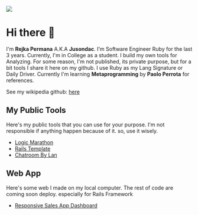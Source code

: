 
![](https://user-images.githubusercontent.com/30251013/163549072-3b507467-0549-43b4-91ac-5c4352b2c30e.png) 

# Hi there 👋

I'm **Rejka Permana** A.K.A **Jusondac**. I'm Software Engineer Ruby for the last 3 years. Currently, I'm in College as a student. 
I build my own tools for Analyzing. For some reason, I'm not published, its private purpose, but for a bit tools I share it here on my github.
I use Ruby as my Lang Signature or Daily Driver. Currently I'm learning **Metaprogramming** by **Paolo Perrota** for references.

See my wikipedia github: [here](https://github.com/jusondac/jusondac/wiki)

## My Public Tools

Here's my public tools that you can use for your purpose. I'm not responsible if anything happen because of it. so, use it wisely.
- [Logic Marathon](https://github.com/jusondac/logic_marathon_1)
- [Rails Template](https://github.com/jusondac/simple-template-rails)
- [Chatroom By Lan](https://github.com/jusondac/Multichatroom)

## Web App

Here's some web I made on my local computer. The rest of code are coming soon deploy. especially for Rails Framework
- [Responsive Sales App Dashboard](https://github.com/jusondac/sales_dashboard)

